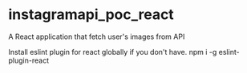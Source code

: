 # instagramapi_poc_react
A React application that fetch user's images from API

Install eslint plugin for react globally if you don't have.
npm i -g eslint-plugin-react